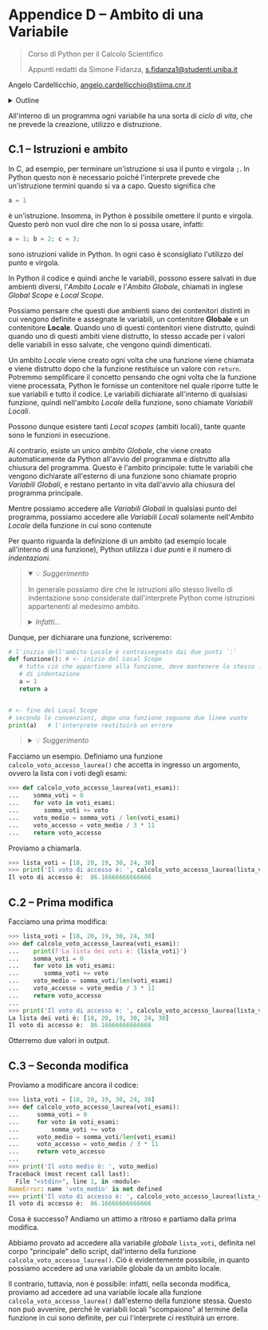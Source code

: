 # Appendice D – Ambito di una Variabile

> Corso di Python per il Calcolo Scientifico
>
> Appunti redatti da Simone Fidanza, s.fidanza1@studenti.uniba.it

Angelo Cardellicchio, angelo.cardellicchio@stiima.cnr.it

<details>
<summary>Outline</summary>

<!-- TOC -->

1. [Appendice D – Ambito di una Variabile](#appendice-d--ambito-di-una-variabile)
   1. [C.1 – Istruzioni e ambito](#c1--istruzioni-e-ambito)
   2. [C.2 – Prima modifica](#c2--prima-modifica)
   3. [C.3 – Seconda modifica](#c3--seconda-modifica)

<!-- /TOC -->

</details>

All'interno di un programma ogni variabile ha una sorta di _ciclo di vita_, che
ne prevede la creazione, utilizzo e distruzione.

## C.1 – Istruzioni e ambito

In C, ad esempio, per terminare un'istruzione si usa il punto e virgola `;`.
In Python questo non è necessario poiché l'interprete prevede che un'istruzione
termini quando si va a capo. Questo significa che

```python
a = 1
```

è un'istruzione. Insomma, in Python è possibile omettere il punto e virgola.
Questo però non vuol dire che non lo si possa usare, infatti:

```python
a = 1; b = 2; c = 3;
```

sono istruzioni valide in Python. In ogni caso è sconsigliato l'utilizzo del
punto e virgola.

In Python il codice e quindi anche le variabili, possono essere salvati in due
ambienti diversi, l'_Ambito Locale_ e l'_Ambito Globale_, chiamati in inglese
_Global Scope_ e _Local Scope_.

Possiamo pensare che questi due ambienti siano dei contenitori distinti in cui
vengono definite e assegnate le variabili, un contenitore **Globale** e un
contenitore **Locale**. Quando uno di questi contenitori viene distrutto, quindi
quando uno di questi ambiti viene distrutto, lo stesso accade per i valori delle
variabili in esso salvate, che vengono quindi dimenticati.

Un ambito _Locale_ viene creato ogni volta che una funzione viene chiamata e
viene distrutto dopo che la funzione restituisce un valore con `return`.
Potremmo semplificare il concetto pensando che ogni volta che la funzione viene
processata, Python le fornisse un contenitore nel quale riporre tutte le sue
variabili e tutto il codice. Le variabili dichiarate all'interno di qualsiasi
funzione, quindi nell'ambito _Locale_ della funzione, sono chiamate
_Variabili Locali_.

Possono dunque esistere tanti _Local scopes_ (ambiti locali), tante quante
sono le funzioni in esecuzione.

Al contrario, esiste un unico _ambito Globale_, che viene creato automaticamente
da Python all'avvio del programma e distrutto alla chiusura del programma.
Questo è l'ambito principale: tutte le variabili che vengono dichiarate
all'esterno di una funzione sono chiamate proprio _Variabili Globali_, e restano
pertanto in vita dall'avvio alla chiusura del programma principale.

Mentre possiamo accedere alle _Variabili Globali_ in qualsiasi punto del
programma, possiamo accedere alle _Variabili Locali_ solamente nell'_Ambito_
_Locale_ della funzione in cui sono contenute

Per quanto riguarda la definizione di un ambito (ad esempio locale all'interno
di una funzione), Python utilizza i _due punti_ e il numero di _indentazioni_.

> <details open>
> <summary>💡 <em>Suggerimento</em></summary>
>
> In generale possiamo dire che le istruzioni allo stesso livello di
> indentazione sono considerate dall'interprete Python come istruzioni
> appartenenti al medesimo ambito.
>
> <details>
> <summary><em>Infatti...</em></summary>
>
> ...se non rispettassimo la corretta indentazione, l'interprete ci restituirà un
> errore
>
> ```pycon
> >>> a, b = 8, 6
> >>> if a > b:
> ...     a *= 2
> ... print(a)
>   File "<stdin>", line 3
>     print(a)
>     ^
> SyntaxError: invalid syntax
> ```
>
> </details>
>
> </details>

Dunque, per dichiarare una funzione, scriveremo:

```python
# l'inizio dell'ambito Locale è contrassegnato dai due punti `:`
def funzione(): # <- inizio del Local Scope
   # tutto ciò che appartiene alla funzione, deve mantenere lo stesso livello
   # di indentazione
   a = 1
   return a


# <- fine del Local Scope
# secondo le convenzioni, dopo una funzione seguono due linee vuote
print(a)   # l'interprete restituirà un errore
```

> <details>
> <summary>💡 <em>Suggerimento</em></summary>
>
> Per ottenere l'indentazione occorre usare il tasto <kbd>Tab</kbd> della
> tastiera, oppure quattro <kbd>Space</kbd>. È **_fondamentale_** non mischiare
> le due tecniche.
>
> </details>

Facciamo un esempio. Definiamo una funzione `calcolo_voto_accesso_laurea()` che
accetta in ingresso un argomento, ovvero la lista con i voti degli esami:

```python
>>> def calcolo_voto_accesso_laurea(voti_esami):
...    somma_voti = 0
...    for voto in voti_esami:
...       somma_voti += voto
...    voto_medio = somma_voti / len(voti_esami)
...    voto_accesso = voto_medio / 3 * 11
...    return voto_accesso
```

Proviamo a chiamarla.

```py
>>> lista_voti = [18, 20, 19, 30, 24, 30]
>>> print('Il voto di accesso è: ', calcolo_voto_accesso_laurea(lista_voti))
Il voto di accesso è:  86.16666666666666
```

## C.2 – Prima modifica

Facciamo una prima modifica:

```py
>>> lista_voti = [18, 20, 19, 30, 24, 30]
>>> def calcolo_voto_accesso_laurea(voti_esami):
...    print(f'La lista dei voti è: {lista_voti}')
...    somma_voti = 0
...    for voto in voti_esami:
...       somma_voti += voto
...    voto_medio = somma_voti/len(voti_esami)
...    voto_accesso = voto_medio / 3 * 11
...    return voto_accesso
...
>>> print('Il voto di accesso è: ', calcolo_voto_accesso_laurea(lista_voti))
La lista dei voti è: [18, 20, 19, 30, 24, 30]
Il voto di accesso è:  86.16666666666666
```

Otterremo due valori in output.

## C.3 – Seconda modifica

Proviamo a modificare ancora il codice:

```py
>>> lista_voti = [18, 20, 19, 30, 24, 30]
>>> def calcolo_voto_accesso_laurea(voti_esami):
...     somma_voti = 0
...     for voto in voti_esami:
...         somma_voti += voto
...     voto_medio = somma_voti/len(voti_esami)
...     voto_accesso = voto_medio / 3 * 11
...     return voto_accesso
...
>>> print('Il voto medio è: ', voto_medio)
Traceback (most recent call last):
  File "<stdin>", line 1, in <module>
NameError: name 'voto_medio' is not defined
>>> print('Il voto di accesso è: ', calcolo_voto_accesso_laurea(lista_voti))
Il voto di accesso è:  86.16666666666666
```

Cosa è successo? Andiamo un attimo a ritroso e partiamo dalla prima modifica.

Abbiamo provato ad accedere alla variabile _globale_ `lista_voti`, definita nel
corpo "principale" dello script, dall'interno della funzione
`calcola_voto_accesso_laurea()`. Ciò è evidentemente possibile, in quanto
possiamo accedere ad una variabile globale da un ambito locale.

Il contrario, tuttavia, non è possibile: infatti, nella seconda modifica,
proviamo ad accedere ad una variabile locale alla funzione
`calcola_voto_accesso_laurea()` dall'esterno della funzione stessa. Questo non
può avvenire, perché le variabili locali "scompaiono" al termine della funzione
in cui sono definite, per cui l'interprete ci restituirà un errore.
